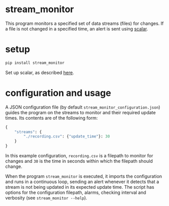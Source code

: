 # stream_monitor

This program monitors a specified set of data streams (files) for changes. If a file is not changed in a specified time, an alert is sent using [scalar](https://github.com/wdbm/scalar).

# setup

```Bash
pip install stream_monitor
```

Set up scalar, as described [here](https://github.com/wdbm/scalar).

# configuration and usage

A JSON configuration file (by default `stream_monitor_configuration.json`) guides the program on the streams to monitor and their required update times. Its contents are of the following form:

```Python
{
    "streams": {
        "./recording.csv": {"update_time"}: 30
    }
}
```

In this example configuration, `recording.csv` is a filepath to monitor for changes and `30` is the time in seconds within which the filepath should change.

When the program `stream_monitor` is executed, it imports the configuration and runs in a continuous loop, sending an alert whenever it detects that a stream is not being updated in its expected update time. The script has options for the configuration filepath, alarms, checking interval and verbosity (see `stream_monitor --help`).
